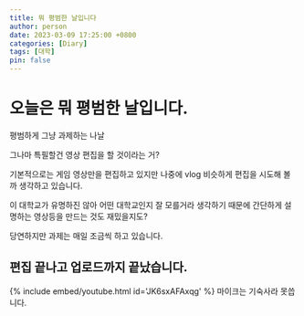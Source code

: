 ```yaml
---
title: 뭐 평범한 날입니다
author: person
date: 2023-03-09 17:25:00 +0800
categories: [Diary]
tags: [대학]
pin: false
---
```


# 오늘은 뭐 평범한 날입니다.

평범하게 그냥 과제하는 나날

그나마 특필할건 영상 편집을 할 것이라는 거?

기본적으로는 게임 영상만을 편집하고 있지만 나중에 vlog 비슷하게 편집을 시도해 볼까 생각하고 있습니다. 

이 대학교가 유명하진 않아 어떤 대학교인지 잘 모를거라 생각하기 때문에 간단하게 설명하는 영상등을 만드는 것도 재밌을지도?

당연하지만 과제는 매일 조금씩 하고 있습니다.

## 편집 끝나고 업로드까지 끝났습니다.

{% include embed/youtube.html id='JK6sxAFAxqg' %}
마이크는 기숙사라 못씁니다. 